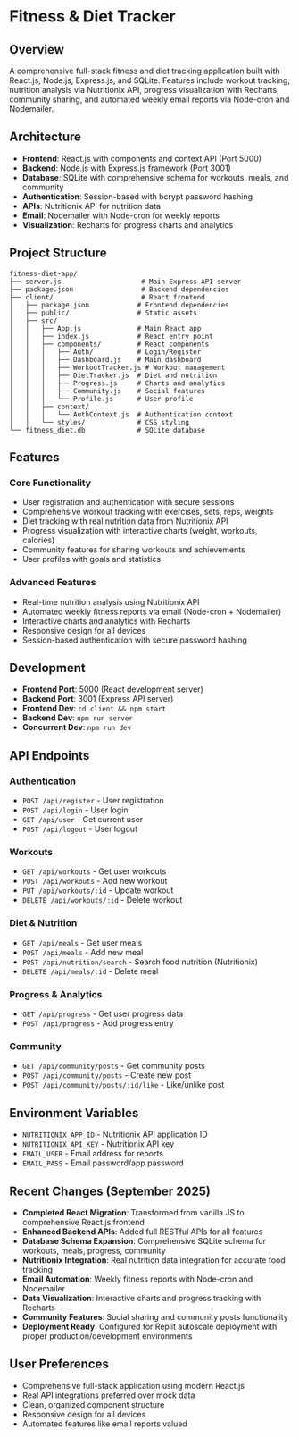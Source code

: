# Fitness & Diet Tracker

## Overview
A comprehensive full-stack fitness and diet tracking application built with React.js, Node.js, Express.js, and SQLite. Features include workout tracking, nutrition analysis via Nutritionix API, progress visualization with Recharts, community sharing, and automated weekly email reports via Node-cron and Nodemailer.

## Architecture
- **Frontend**: React.js with components and context API (Port 5000)
- **Backend**: Node.js with Express.js framework (Port 3001)
- **Database**: SQLite with comprehensive schema for workouts, meals, and community
- **Authentication**: Session-based with bcrypt password hashing
- **APIs**: Nutritionix API for nutrition data
- **Email**: Nodemailer with Node-cron for weekly reports
- **Visualization**: Recharts for progress charts and analytics

## Project Structure
```
fitness-diet-app/
├── server.js                    # Main Express API server
├── package.json                 # Backend dependencies
├── client/                      # React frontend
│   ├── package.json            # Frontend dependencies
│   ├── public/                 # Static assets
│   ├── src/
│   │   ├── App.js              # Main React app
│   │   ├── index.js            # React entry point
│   │   ├── components/         # React components
│   │   │   ├── Auth/           # Login/Register
│   │   │   ├── Dashboard.js    # Main dashboard
│   │   │   ├── WorkoutTracker.js # Workout management
│   │   │   ├── DietTracker.js  # Diet and nutrition
│   │   │   ├── Progress.js     # Charts and analytics
│   │   │   ├── Community.js    # Social features
│   │   │   └── Profile.js      # User profile
│   │   ├── context/
│   │   │   └── AuthContext.js  # Authentication context
│   │   └── styles/             # CSS styling
└── fitness_diet.db             # SQLite database
```

## Features
### Core Functionality
- User registration and authentication with secure sessions
- Comprehensive workout tracking with exercises, sets, reps, weights
- Diet tracking with real nutrition data from Nutritionix API
- Progress visualization with interactive charts (weight, workouts, calories)
- Community features for sharing workouts and achievements
- User profiles with goals and statistics

### Advanced Features
- Real-time nutrition analysis using Nutritionix API
- Automated weekly fitness reports via email (Node-cron + Nodemailer)
- Interactive charts and analytics with Recharts
- Responsive design for all devices
- Session-based authentication with secure password hashing

## Development
- **Frontend Port**: 5000 (React development server)
- **Backend Port**: 3001 (Express API server)
- **Frontend Dev**: `cd client && npm start`
- **Backend Dev**: `npm run server`
- **Concurrent Dev**: `npm run dev`

## API Endpoints
### Authentication
- `POST /api/register` - User registration
- `POST /api/login` - User login
- `GET /api/user` - Get current user
- `POST /api/logout` - User logout

### Workouts
- `GET /api/workouts` - Get user workouts
- `POST /api/workouts` - Add new workout
- `PUT /api/workouts/:id` - Update workout
- `DELETE /api/workouts/:id` - Delete workout

### Diet & Nutrition
- `GET /api/meals` - Get user meals
- `POST /api/meals` - Add new meal
- `POST /api/nutrition/search` - Search food nutrition (Nutritionix)
- `DELETE /api/meals/:id` - Delete meal

### Progress & Analytics
- `GET /api/progress` - Get user progress data
- `POST /api/progress` - Add progress entry

### Community
- `GET /api/community/posts` - Get community posts
- `POST /api/community/posts` - Create new post
- `POST /api/community/posts/:id/like` - Like/unlike post

## Environment Variables
- `NUTRITIONIX_APP_ID` - Nutritionix API application ID
- `NUTRITIONIX_API_KEY` - Nutritionix API key
- `EMAIL_USER` - Email address for reports
- `EMAIL_PASS` - Email password/app password

## Recent Changes (September 2025)
- **Completed React Migration**: Transformed from vanilla JS to comprehensive React.js frontend
- **Enhanced Backend APIs**: Added full RESTful APIs for all features
- **Database Schema Expansion**: Comprehensive SQLite schema for workouts, meals, progress, community
- **Nutritionix Integration**: Real nutrition data integration for accurate food tracking
- **Email Automation**: Weekly fitness reports with Node-cron and Nodemailer
- **Data Visualization**: Interactive charts and progress tracking with Recharts
- **Community Features**: Social sharing and community posts functionality
- **Deployment Ready**: Configured for Replit autoscale deployment with proper production/development environments

## User Preferences
- Comprehensive full-stack application using modern React.js
- Real API integrations preferred over mock data
- Clean, organized component structure
- Responsive design for all devices
- Automated features like email reports valued
